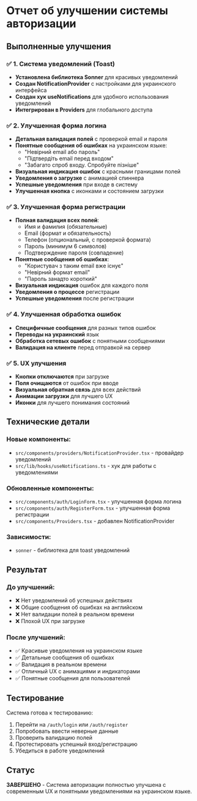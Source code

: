 # Отчет об улучшении системы авторизации

## Выполненные улучшения

### ✅ 1. Система уведомлений (Toast)
- **Установлена библиотека Sonner** для красивых уведомлений
- **Создан NotificationProvider** с настройками для украинского интерфейса
- **Создан хук useNotifications** для удобного использования уведомлений
- **Интегрирован в Providers** для глобального доступа

### ✅ 2. Улучшенная форма логина
- **Детальная валидация полей** с проверкой email и пароля
- **Понятные сообщения об ошибках** на украинском языке:
  - "Невірний email або пароль"
  - "Підтвердіть email перед входом"
  - "Забагато спроб входу. Спробуйте пізніше"
- **Визуальная индикация ошибок** с красными границами полей
- **Уведомления о загрузке** с анимацией спиннера
- **Успешные уведомления** при входе в систему
- **Улучшенная кнопка** с иконками и состоянием загрузки

### ✅ 3. Улучшенная форма регистрации
- **Полная валидация всех полей**:
  - Имя и фамилия (обязательные)
  - Email (формат и обязательность)
  - Телефон (опциональный, с проверкой формата)
  - Пароль (минимум 6 символов)
  - Подтверждение пароля (совпадение)
- **Понятные сообщения об ошибках**:
  - "Користувач з таким email вже існує"
  - "Невірний формат email"
  - "Пароль занадто короткий"
- **Визуальная индикация** ошибок для каждого поля
- **Уведомления о процессе** регистрации
- **Успешные уведомления** после регистрации

### ✅ 4. Улучшенная обработка ошибок
- **Специфичные сообщения** для разных типов ошибок
- **Переводы на украинский** язык
- **Обработка сетевых ошибок** с понятными сообщениями
- **Валидация на клиенте** перед отправкой на сервер

### ✅ 5. UX улучшения
- **Кнопки отключаются** при загрузке
- **Поля очищаются** от ошибок при вводе
- **Визуальная обратная связь** для всех действий
- **Анимации загрузки** для лучшего UX
- **Иконки** для лучшего понимания состояний

## Технические детали

### Новые компоненты:
- `src/components/providers/NotificationProvider.tsx` - провайдер уведомлений
- `src/lib/hooks/useNotifications.ts` - хук для работы с уведомлениями

### Обновленные компоненты:
- `src/components/auth/LoginForm.tsx` - улучшенная форма логина
- `src/components/auth/RegisterForm.tsx` - улучшенная форма регистрации
- `src/components/Providers.tsx` - добавлен NotificationProvider

### Зависимости:
- `sonner` - библиотека для toast уведомлений

## Результат

### До улучшений:
- ❌ Нет уведомлений об успешных действиях
- ❌ Общие сообщения об ошибках на английском
- ❌ Нет валидации полей в реальном времени
- ❌ Плохой UX при загрузке

### После улучшений:
- ✅ Красивые уведомления на украинском языке
- ✅ Детальные сообщения об ошибках
- ✅ Валидация в реальном времени
- ✅ Отличный UX с анимациями и индикаторами
- ✅ Понятные сообщения для пользователей

## Тестирование

Система готова к тестированию:
1. Перейти на `/auth/login` или `/auth/register`
2. Попробовать ввести неверные данные
3. Проверить валидацию полей
4. Протестировать успешный вход/регистрацию
5. Убедиться в работе уведомлений

## Статус
**ЗАВЕРШЕНО** - Система авторизации полностью улучшена с современным UX и понятными уведомлениями на украинском языке.
